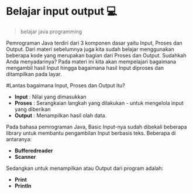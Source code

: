 # Belajar input output 💻

> belajar java programming

Pemrograman Java terdiri dari 3 komponen dasar yaitu Input, Proses dan Output. Dari materi sebelumnya juga kita sudah belajar menggunakan beberapa kode yang merupakan bagian dari Proses dan Output. Sudahkah Anda menyadarinya? Pada materi ini kita akan mempelajari bagaimana mengambil hasil Input hingga bagaimana hasil Input diproses dan ditampilkan pada layar.

#Lantas bagaimana Input, Proses dan Output itu?

- **Input** : Nilai yang dimasukkan
- **Proses** : Serangkaian langkah yang dilakukan - untuk mengelola input yang diberikan
- **Output** : Menampilkan hasil olah data.

Pada bahasa pemrograman Java, Basic Input-nya sudah dibekali beberapa library untuk membantu pengambilan Input berbasis teks. Beberapa di antaranya:

- **Bufferedreader**
- **Scanner**

Sedangkan untuk menampilkan atau Output dari program adalah:

- **Print**
- **Println**
